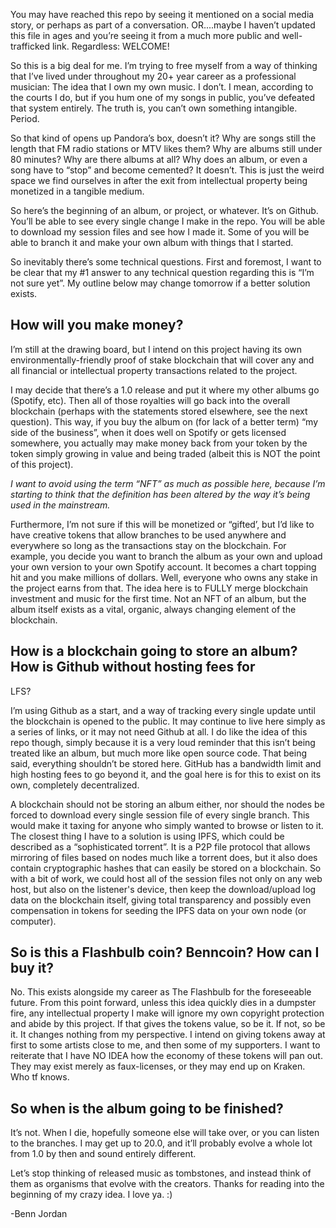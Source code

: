 You may have reached this repo by seeing it mentioned on a social media story, or perhaps as
part of a conversation. OR....maybe I haven’t updated this file in ages and you’re seeing it from
a much more public and well-trafficked link. Regardless: WELCOME!

So this is a big deal for me. I’m trying to free myself from a way of thinking that I’ve lived under
throughout my 20+ year career as a professional musician: The idea that I own my own music. I
don’t. I mean, according to the courts I do, but if you hum one of my songs in public, you’ve
defeated that system entirely. The truth is, you can’t own something intangible. Period.

So that kind of opens up Pandora’s box, doesn’t it? Why are songs still the length that FM radio
stations or MTV likes them? Why are albums still under 80 minutes? Why are there albums at
all? Why does an album, or even a song have to “stop” and become cemented?
It doesn’t. This is just the weird space we find ourselves in after the exit from intellectual
property being monetized in a tangible medium.

So here’s the beginning of an album, or project, or whatever. It’s on Github. You’ll be able to see
every single change I make in the repo. You will be able to download my session files and see
how I made it. Some of you will be able to branch it and make your own album with things that I
started.

So inevitably there’s some technical questions. First and foremost, I want to be clear that my #1
answer to any technical question regarding this is “I’m not sure yet”. My outline below may
change tomorrow if a better solution exists.

## How will you make money?
I’m still at the drawing board, but I intend on this project having its own environmentally-friendly
proof of stake blockchain that will cover any and all financial or intellectual property transactions
related to the project.

I may decide that there’s a 1.0 release and put it where my other albums go (Spotify, etc). Then
all of those royalties will go back into the overall blockchain (perhaps with the statements stored
elsewhere, see the next question). This way, if you buy the album on (for lack of a better term)
“my side of the business”, when it does well on Spotify or gets licensed somewhere, you
actually may make money back from your token by the token simply growing in value and being
traded (albeit this is NOT the point of this project).

*I want to avoid using the term “NFT” as much as possible here, because I’m starting to think that
the definition has been altered by the way it’s being used in the mainstream.*

Furthermore, I’m not sure if this will be monetized or “gifted’, but I’d like to have creative tokens
that allow branches to be used anywhere and everywhere so long as the transactions stay on
the blockchain. For example, you decide you want to branch the album as your own and upload
your own version to your own Spotify account. It becomes a chart topping hit and you make
millions of dollars. Well, everyone who owns any stake in the project earns from that. The idea
here is to FULLY merge blockchain investment and music for the first time. Not an NFT of an
album, but the album itself exists as a vital, organic, always changing element of the blockchain.

## How is a blockchain going to store an album? How is Github without hosting fees for
LFS?

I’m using Github as a start, and a way of tracking every single update until the blockchain is
opened to the public. It may continue to live here simply as a series of links, or it may not need
Github at all. I do like the idea of this repo though, simply because it is a very loud reminder that
this isn’t being treated like an album, but much more like open source code. That being said,
everything shouldn’t be stored here. GitHub has a bandwidth limit and high hosting fees to go
beyond it, and the goal here is for this to exist on its own, completely decentralized.

A blockchain should not be storing an album either, nor should the nodes be forced to download
every single session file of every single branch. This would make it taxing for anyone who
simply wanted to browse or listen to it. The closest thing I have to a solution is using IPFS,
which could be described as a “sophisticated torrent”. It is a P2P file protocol that allows
mirroring of files based on nodes much like a torrent does, but it also does contain cryptographic
hashes that can easily be stored on a blockchain. So with a bit of work, we could host all of the
session files not only on any web host, but also on the listener's device, then keep the
download/upload log data on the blockchain itself, giving total transparency and possibly even
compensation in tokens for seeding the IPFS data on your own node (or computer).

## So is this a Flashbulb coin? Benncoin? How can I buy it?

No. This exists alongside my career as The Flashbulb for the foreseeable future. From this point
forward, unless this idea quickly dies in a dumpster fire, any intellectual property I make will
ignore my own copyright protection and abide by this project. If that gives the tokens value, so
be it. If not, so be it. It changes nothing from my perspective.
I intend on giving tokens away at first to some artists close to me, and then some of my
supporters. I want to reiterate that I have NO IDEA how the economy of these tokens will pan
out. They may exist merely as faux-licenses, or they may end up on Kraken. Who tf knows.

## So when is the album going to be finished?
It’s not. When I die, hopefully someone else will take over, or you can listen to the branches. I
may get up to 20.0, and it’ll probably evolve a whole lot from 1.0 by then and sound entirely
different.

Let’s stop thinking of released music as tombstones, and instead think of them as organisms
that evolve with the creators. Thanks for reading into the beginning of my crazy idea. I love ya. :)

-Benn Jordan
